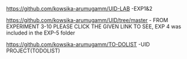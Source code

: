 https://github.com/kowsika-arumugamm/UID-LAB -EXP1&2


https://github.com/kowsika-arumugamm/UID/tree/master - FROM EXPERIMENT 3-10 PLEASE CLICK THE GIVEN LINK TO SEE, 
EXP 4 was included in the EXP-5 folder




https://github.com/kowsika-arumugamm/TO-DOLIST -UID PROJECT(TODOLIST)
